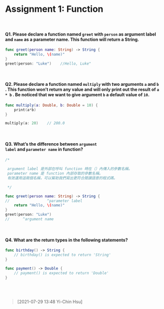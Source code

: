 # Assignment 1: Function

<br>

#### Q1. Please declare a function named <code class="highlighter">greet</code> with <code class="highlighter">person</code> as argument label and <code class="highlighter">name</code> as a parameter name. This function will return a String. 

```swift
func greet(person name: String) -> String {
    return "Hello, \(name)"
}
greet(person: "Luke")    //Hello, Luke"
``` 

<br>


#### Q2. Please declare a function named <code class="highlighter">multiply</code> with two arguments <code class="highlighter">a</code> and <code class="highlighter">b</code> . This function won’t return any value and will only print out the result of <code class="highlighter">a * b</code> . Be noticed that we want to give argument <code class="highlighter">b</code> a default value of <code class="highlighter">10</code>.

```swift
func multiply(a: Double, b: Double = 10) {
    print(a*b)
}

multiply(a: 20)    // 200.0
``` 

<br>


#### Q3. What’s the difference between <code class="highlighter">argument label</code> and <code class="highlighter">parameter name</code> in function?

```swift
/*
 
 argument label 是外部在呼叫 function 時在（）內傳入的參數名稱。
 parameter name 是 function 內部存取的參數名稱。
 有效運用這兩個名稱，可以幫助我們寫出更符合閱讀語意的程式碼。
 
 */

func greet(person name: String) -> String {
//                 ^parameter label
    return "Hello, \(name)"
}
greet(person: "Luke")
//      ^argument name
``` 

<br>


#### Q4. What are the return types in the following statements?



```swift
func birthday() -> String {
    // birthday() is expected to return 'String'
}

func payment() -> Double {
    // payment() is expected to return 'Double'
}
``` 

<br>
<br>


> [2021-07-29 13:48 Yi-Chin Hsu]